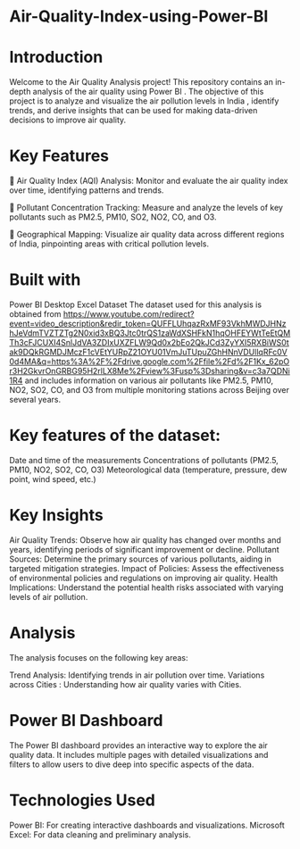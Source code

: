 # Air-Quality-Index-using-Power-BI

# Introduction
Welcome to the Air Quality Analysis project! This repository contains an in-depth analysis of the air quality using Power BI . The objective of this project is to analyze and visualize the air pollution levels in India , identify trends, and derive insights that can be used for making data-driven decisions to improve air quality.

# Key Features
📌 Air Quality Index (AQI) Analysis: Monitor and evaluate the air quality index over time, identifying patterns and trends.

📌 Pollutant Concentration Tracking: Measure and analyze the levels of key pollutants such as PM2.5, PM10, SO2, NO2, CO, and O3.

📌 Geographical Mapping: Visualize air quality data across different regions of India, pinpointing areas with critical pollution levels.

# Built with

Power BI Desktop
Excel
Dataset
The dataset used for this analysis is obtained from https://www.youtube.com/redirect?event=video_description&redir_token=QUFFLUhqazRxMF93VkhMWDJHNzhJeVdmTVZTZTg2N0xid3xBQ3Jtc0trQS1zaWdXSHFkN1hqOHFEYWtTeEtQMTh3cFJCUXI4SnlJdVA3ZDIxUXZFLW9Qd0x2bEo2QkJCd3ZyYXI5RXBiWS0tak9DQkRGMDJMczF1cVEtYURpZ21OYU01VmJuTUpuZGhHNnVDUllqRFc0V0d4MA&q=https%3A%2F%2Fdrive.google.com%2Ffile%2Fd%2F1Kx_62pOr3H2GkvrOnGRBG95H2rlLX8Me%2Fview%3Fusp%3Dsharing&v=c3a7QDNi1R4 
and includes information on various air pollutants like PM2.5, PM10, NO2, SO2, CO, and O3 from multiple monitoring stations across Beijing over several years.

# Key features of the dataset:

Date and time of the measurements
Concentrations of pollutants (PM2.5, PM10, NO2, SO2, CO, O3)
Meteorological data (temperature, pressure, dew point, wind speed, etc.)

# Key Insights
Air Quality Trends: Observe how air quality has changed over months and years, identifying periods of significant improvement or decline.
Pollutant Sources: Determine the primary sources of various pollutants, aiding in targeted mitigation strategies.
Impact of Policies: Assess the effectiveness of environmental policies and regulations on improving air quality.
Health Implications: Understand the potential health risks associated with varying levels of air pollution.

# Analysis
The analysis focuses on the following key areas:

Trend Analysis: Identifying trends in air pollution over time.
Variations across Cities : Understanding how air quality varies with Cities.

# Power BI Dashboard
The Power BI dashboard provides an interactive way to explore the air quality data. It includes multiple pages with detailed visualizations and filters to allow users to dive deep into specific aspects of the data.

# Technologies Used
Power BI: For creating interactive dashboards and visualizations.
Microsoft Excel: For data cleaning and preliminary analysis.
